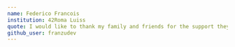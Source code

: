 ```yaml
---
name: Federico Francois
institution: 42Roma Luiss
quote: I would like to thank my family and friends for the support they have given me to achieve my goals!
github_user: franzudev
---
```


